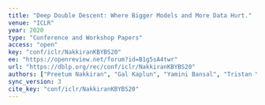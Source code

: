 ```yaml
---
title: "Deep Double Descent: Where Bigger Models and More Data Hurt."
venue: "ICLR"
year: 2020
type: "Conference and Workshop Papers"
access: "open"
key: "conf/iclr/NakkiranKBYBS20"
ee: "https://openreview.net/forum?id=B1g5sA4twr"
url: "https://dblp.org/rec/conf/iclr/NakkiranKBYBS20"
authors: ["Preetum Nakkiran", "Gal Kaplun", "Yamini Bansal", "Tristan Yang", "Boaz Barak", "Ilya Sutskever"]
sync_version: 3
cite_key: "conf/iclr/NakkiranKBYBS20"
---
```

